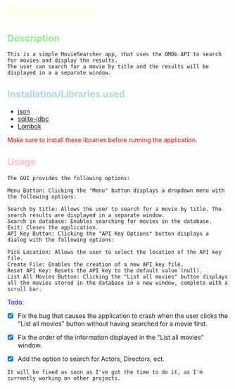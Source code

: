 

# <span style="color:lightYellow">MoveSearcher</span>

##  <span style="color:Lightgreen"> Description </span>
```text
This is a simple MovieSearcher app, that uses the OMDb API to search for movies and display the results.
The user can search for a movie by title and the results will be displayed in a a separate window.
```

## <span style="color:LightBlue"> Installation/Libraries used 
* [json](https://mvnrepository.com/artifact/org.json/json/20230227)
* [sqlite-jdbc](https://mvnrepository.com/artifact/org.xerial/sqlite-jdbc/3.34.0)
* [Lombok](https://projectlombok.org/download)

<span style= "color: Red">Make sure to install these libraries before running the application.



## <span style="color:pink"> Usage </span>
```text
The GUI provides the following options:

Menu Button: Clicking the "Menu" button displays a dropdown menu with the following options:

Search by title: Allows the user to search for a movie by title. The search results are displayed in a separate window.
Search in database: Enables searching for movies in the database.
Exit: Closes the application.
API Key Button: Clicking the "API Key Options" button displays a dialog with the following options:

Pick Location: Allows the user to select the location of the API key file.
Create File: Enables the creation of a new API key file.
Reset API Key: Resets the API key to the default value (null).
List All Movies Button: Clicking the "List all movies" button displays all the movies stored in the database in a new window, complete with a scroll bar.
```

<span style= "color: Blue">Todo:
+ [x] Fix the bug that causes the application to crash when the user clicks the "List all movies" button without having searched for a movie first.

+ [x] Fix the order of the information displayed in the "List all movies" window.

+ [x] Add the option to search for Actors, Directors, ect.


```text
It will be fixed as soon as I've got the time to do it, as I'm currently working on other projects.
```
